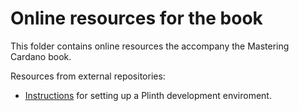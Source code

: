 # Online resources for the book 

This folder contains online resources the accompany the Mastering Cardano book. 

Resources from external repositories: 
* [Instructions](https://github.com/iohkedu/plinth-dev-env) for setting up a Plinth development enviroment. 